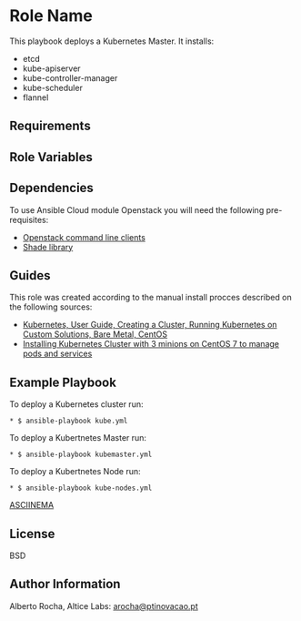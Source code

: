 Role Name
=========

This playbook deploys a Kubernetes Master. It installs:
* etcd
* kube-apiserver
* kube-controller-manager
* kube-scheduler
* flannel


Requirements
------------


Role Variables
--------------


Dependencies
------------

To use Ansible Cloud module Openstack you will need the following pre-requisites:
* [Openstack command line clients](https://docs.openstack.org/user-guide/common/cli-install-openstack-command-line-clients.html)
* [Shade library](https://pypi.python.org/pypi/shade)

Guides
------
This role was created according to the manual install procces described on the following sources:

* [Kubernetes, User Guide, Creating a Cluster, Running Kubernetes on Custom Solutions, Bare Metal, CentOS](https://kubernetes.io/docs/getting-started-guides/centos/centos_manual_config/)
* [Installing Kubernetes Cluster with 3 minions on CentOS 7 to manage pods and services](https://severalnines.com/blog/installing-kubernetes-cluster-minions-centos7-manage-pods-services)

Example Playbook
----------------

To deploy a Kubernetes cluster run:
```
* $ ansible-playbook kube.yml
```

To deploy a Kubertnetes Master run:
```
* $ ansible-playbook kubemaster.yml
```

To deploy a Kubertnetes Node run:
```
* $ ansible-playbook kube-nodes.yml
```

[ASCIINEMA](http://asciinema.org/a/57pdyw66gua5owa8v27vizzbm)

License
-------

BSD

Author Information
------------------

Alberto Rocha, Altice Labs: arocha@ptinovacao.pt
